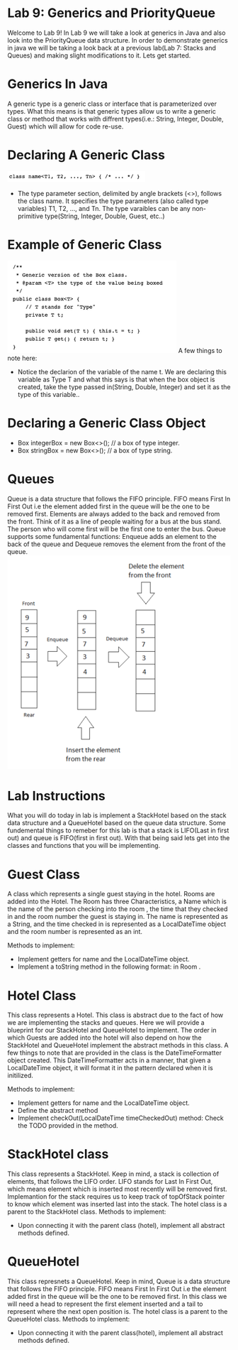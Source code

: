 # Lab 9: Generics and PriorityQueue
Welcome to Lab 9! In Lab 9 we will take a look at generics in Java and also look into the PriorityQueue data structure. In order to demonstrate generics in java we will be taking a look back at a previous lab(Lab 7: Stacks and Queues) and making slight modifications to it. Lets get started.

# Generics In Java
A generic type is a generic class or interface that is parameterized over types. What this means is that generic types allow us to write a generic class or method that works with diffrent types(i.e.: String, Integer, Double, Guest) which will allow for code re-use.

# Declaring A Generic Class
![Declaring a generic class](DeclaringGenericClass.png)
* The type parameter section, delimited by angle brackets (<>), follows the class name. It specifies the type parameters (also called type variables) T1, T2, ..., and Tn. The type varaibles can be any non-primitive type(String, Integer, Double, Guest, etc..)

# Example of Generic Class
![Generic class example](BoxGen.png)
A few things to note here:
* Notice the declarion of the variable of the name t. We are declaring this variable as Type T and what this says is that when the box object is created, take the type passed in(String, Double, Integer) and set it as the type of this variable..

# Declaring a Generic Class Object
* Box<Integer> integerBox = new Box<>(); // a box of type integer. 
* Box<String> stringBox = new Box<>(); // a box of type string.
# Queues
Queue is a data structure that follows the FIFO principle. FIFO means First In First Out i.e the element added first in the queue will be the one to be removed first. Elements are always added to the back and removed from the front. Think of it as a line of people waiting for a bus at the bus stand. The person who will come first will be the first one to enter the bus. Queue supports some fundamental functions: Enqueue adds an element to the back of the queue and Dequeue removes the element from the front of the queue.
![A Visual Represantion of a Queue](QueueVisual.png)

# Lab Instructions
What you will do today in lab is implement a StackHotel based on the stack data structure and a QueueHotel based on the queue data structure. Some fundemental things to remeber for this lab is that a stack is LIFO(Last in first out) and queue is FIFO(first in first out). With that being said lets get into the classes and functions that you will be implementing. 

# Guest Class
A class which represents a single guest staying in the hotel. Rooms are added into the Hotel. The Room has three Characteristics, a Name    which is the name of the person checking into the room , the time that they checked in and the room number the guest is staying in.
The name is represented as a String, and the time checked in is represented as a LocalDateTime object and the room number is represented as an int. 

Methods to implement:
* Implement getters for name and the LocalDateTime object.
* Implement a toString method in the following format: <name> in Room <room number>.
  
  
# Hotel Class
This class represents a Hotel. This class is abstract due to the fact of how we are implementing the stacks and queues. Here we will provide a blueprint for our StackHotel and QueueHotel to implement. The order in which Guests are added into the hotel will also depend on how the StackHotel and QueueHotel implement the abstract methods in this class. A few things to note that are provided in the class is the DateTimeFormatter object created. This DateTimeFormatter acts in a manner, that given a LocalDateTime object, it will format it in the pattern declared when it is initilized. 

Methods to implement:
* Implement getters for name and the LocalDateTime object.
* Define the abstract method 
* Implement checkOut(LocalDateTime timeCheckedOut) method: Check the TODO provided in the method.
 
 # StackHotel class
 This class represents a StackHotel. Keep in mind, a stack is collection of elements, that follows the LIFO order. LIFO stands for Last In First Out, which means element which is inserted most recently will be removed first. Implemantion for the stack requires us to keep track of topOfStack pointer to know which element was inserted last into the stack. The hotel class is a parent to the StackHotel class.
 Methods to implement:
 * Upon connecting it with the parent class (hotel), implement all abstract methods defined.
 
 # QueueHotel
 This class represnets a QueueHotel. Keep in mind, Queue is a data structure that follows the FIFO principle. FIFO means First In First Out i.e the element added first in the queue will be the one to be removed first. In this class we will need a head to represent the first element inserted and a tail to represent where the next open position is. The hotel class is a parent to the QueueHotel class.
  Methods to implement:
 * Upon connecting it with the parent class(hotel), implement all abstract methods defined.
 
 
 
 

 
       
        
        












